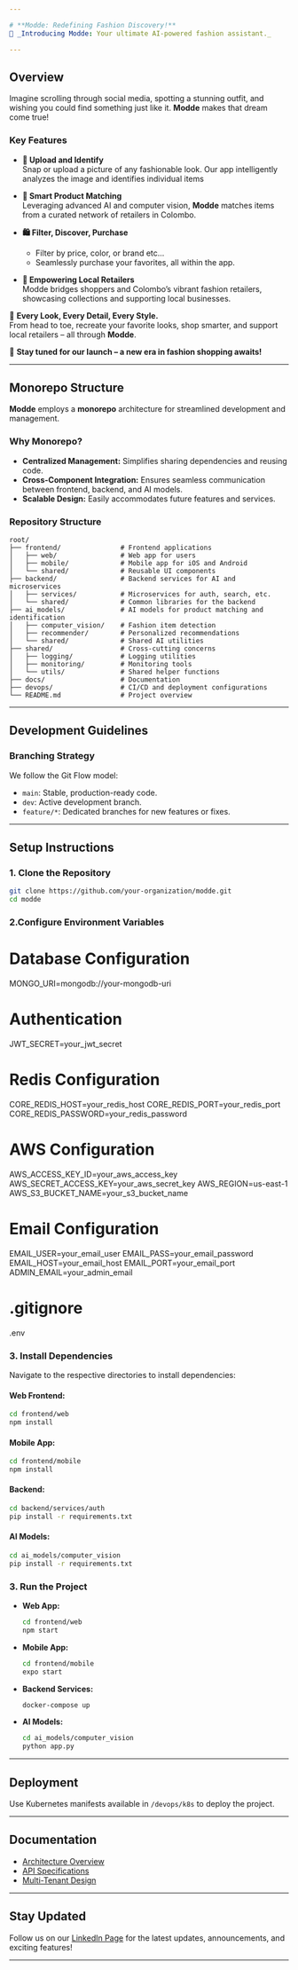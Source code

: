 ```yaml
---

# **Modde: Redefining Fashion Discovery!**  
🌟 _Introducing Modde: Your ultimate AI-powered fashion assistant._  

---
```


## **Overview**  
Imagine scrolling through social media, spotting a stunning outfit, and wishing you could find something just like it. **Modde** makes that dream come true!  

### **Key Features**  
- **📸 Upload and Identify**  
  Snap or upload a picture of any fashionable look. Our app intelligently analyzes the image and identifies individual items
  
- **🎯 Smart Product Matching**  
  Leveraging advanced AI and computer vision, **Modde** matches items from a curated network of retailers in Colombo.  

- **🛍 Filter, Discover, Purchase**  
  - Filter by price, color, or brand etc...
  - Seamlessly purchase your favorites, all within the app.  

- **📢 Empowering Local Retailers**  
  Modde bridges shoppers and Colombo’s vibrant fashion retailers, showcasing collections and supporting local businesses.  

👗 **Every Look, Every Detail, Every Style.**  
From head to toe, recreate your favorite looks, shop smarter, and support local retailers – all through **Modde**.  

🚀 **Stay tuned for our launch – a new era in fashion shopping awaits!**  

---

## **Monorepo Structure**  
**Modde** employs a **monorepo** architecture for streamlined development and management.  

### **Why Monorepo?**  
- **Centralized Management:** Simplifies sharing dependencies and reusing code.  
- **Cross-Component Integration:** Ensures seamless communication between frontend, backend, and AI models.  
- **Scalable Design:** Easily accommodates future features and services.  

### **Repository Structure**  

```plaintext
root/
├── frontend/               # Frontend applications
│   ├── web/                # Web app for users
│   ├── mobile/             # Mobile app for iOS and Android
│   └── shared/             # Reusable UI components
├── backend/                # Backend services for AI and microservices
│   ├── services/           # Microservices for auth, search, etc.
│   └── shared/             # Common libraries for the backend
├── ai_models/              # AI models for product matching and identification
│   ├── computer_vision/    # Fashion item detection
│   ├── recommender/        # Personalized recommendations
│   └── shared/             # Shared AI utilities
├── shared/                 # Cross-cutting concerns
│   ├── logging/            # Logging utilities
│   ├── monitoring/         # Monitoring tools
│   └── utils/              # Shared helper functions
├── docs/                   # Documentation
├── devops/                 # CI/CD and deployment configurations
└── README.md               # Project overview
```

---

## **Development Guidelines**  

### **Branching Strategy**  
We follow the Git Flow model:  
- `main`: Stable, production-ready code.  
- `dev`: Active development branch.  
- `feature/*`: Dedicated branches for new features or fixes.  

---

## **Setup Instructions**  

### **1. Clone the Repository**  
```bash  
git clone https://github.com/your-organization/modde.git  
cd modde  
```  
### **2.Configure Environment Variables**

# Database Configuration
MONGO_URI=mongodb://your-mongodb-uri

# Authentication
JWT_SECRET=your_jwt_secret

# Redis Configuration
CORE_REDIS_HOST=your_redis_host
CORE_REDIS_PORT=your_redis_port
CORE_REDIS_PASSWORD=your_redis_password

# AWS Configuration
AWS_ACCESS_KEY_ID=your_aws_access_key
AWS_SECRET_ACCESS_KEY=your_aws_secret_key
AWS_REGION=us-east-1
AWS_S3_BUCKET_NAME=your_s3_bucket_name

# Email Configuration
EMAIL_USER=your_email_user
EMAIL_PASS=your_email_password
EMAIL_HOST=your_email_host
EMAIL_PORT=your_email_port
ADMIN_EMAIL=your_admin_email

# .gitignore
.env

### **3. Install Dependencies**  
Navigate to the respective directories to install dependencies:  

#### Web Frontend:  
```bash  
cd frontend/web  
npm install  
```  

#### Mobile App:  
```bash  
cd frontend/mobile  
npm install  
```  

#### Backend:  
```bash  
cd backend/services/auth  
pip install -r requirements.txt  
```  

#### AI Models:  
```bash  
cd ai_models/computer_vision  
pip install -r requirements.txt  
```  

### **3. Run the Project**  
- **Web App:**  
  ```bash  
  cd frontend/web  
  npm start  
  ```  

- **Mobile App:**  
  ```bash  
  cd frontend/mobile  
  expo start  
  ```  

- **Backend Services:**  
  ```bash  
  docker-compose up  
  ```  

- **AI Models:**  
  ```bash  
  cd ai_models/computer_vision  
  python app.py  
  ```  

---

## **Deployment**  
Use Kubernetes manifests available in `/devops/k8s` to deploy the project.  

---

## **Documentation**  
- [Architecture Overview](docs/architecture.md)  
- [API Specifications](docs/api_specs.md)  
- [Multi-Tenant Design](docs/tenant_management.md)  

---

## **Stay Updated**  
Follow us on our [LinkedIn Page](https://www.linkedin.com/) for the latest updates, announcements, and exciting features!  

---  
